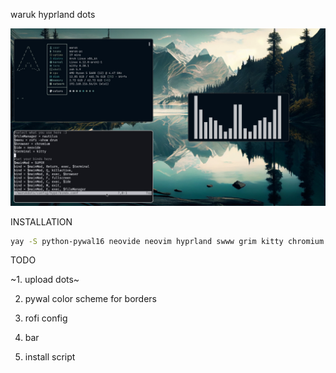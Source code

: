 waruk hyprland dots

![screenshot](https://github.com/warukoff/warukdots/blob/main/screenshots/readmescreenshot.jpg)

INSTALLATION  
```sh
yay -S python-pywal16 neovide neovim hyprland swww grim kitty chromium && git clone https://github.com/warukoff/warukdots && cp -r warukdots/config/* ~/.config/ && cp warukdots/zshrc ~/.zshrc && cp -r .oh-my-zsh ~/.oh-my-zsh && chmod +x ~/.config/hypr/wallpaper.sh  && chmod +x ~/.config/hypr/autostart.sh
```

TODO

~1. upload dots~

2. pywal color scheme for borders

3. rofi config

4. bar

5. install script
